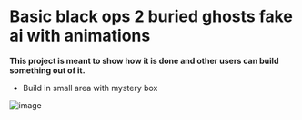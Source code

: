 # Basic black ops 2 buried ghosts fake ai with animations

**This project is meant to show how it is done and other users can build something out of it.**

* Build in small area with mystery box

![image](https://github.com/anotheruselesaccount/Basic_bo2_ghost_fake_ai/assets/160650467/1e669938-5b6c-4c14-8122-8a837f49e9cb)
